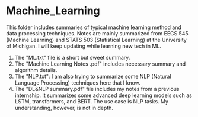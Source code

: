 # Machine_Learning
This folder includes summaries of typical machine learning method and data processing techniques.
Notes are mainly summarized from EECS 545 (Machine Learning) and STATS 503 (Statistical Learning) at 
the University of Michigan.
I will keep updating while learning new tech in ML.

1) The "ML.txt" file is a short but sweet summary.
2) The "Machine Learning Notes .pdf" includes necessary summary and algorithm details.
3) The "NLP.txt": I am also trying to summarize some NLP (Natural Language Processing) techniques here that I know.
4) The "DL&NLP summary.pdf" file includes my notes from a previous internship. It summarizes some advanced deep learning models such as LSTM, transformers, and BERT. The use case is NLP tasks. My understanding, however, is not in depth.
